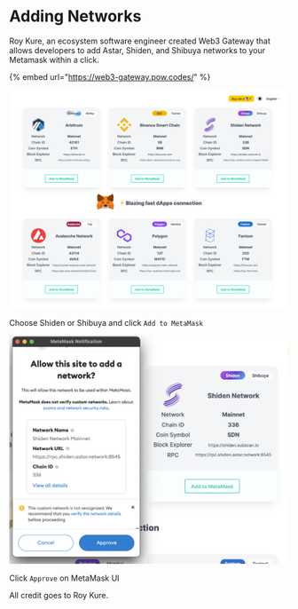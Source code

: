 # Adding Networks

Roy Kure, an ecosystem software engineer created Web3 Gateway that allows developers to add Astar, Shiden, and Shibuya networks to your Metamask within a click.

{% embed url="https://web3-gateway.pow.codes/" %}

![](../../.gitbook/assets/web3-gateway.pow.codes_-light.png)

Choose Shiden or Shibuya and click `Add to MetaMask`

![](../../.gitbook/assets/screenshot-2021-09-30-at-11.47.08-pm.png)

Click `Approve` on MetaMask UI

All credit goes to Roy Kure.

